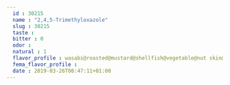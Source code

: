 ```yaml
---
  id : 30215
  name : "2,4,5-Trimethyloxazole"
  slug : 30215
  taste : 
  bitter : 0
  odor : 
  natural : 1
  flavor_profile : wasabi@roasted@mustard@shellfish@vegetable@nut skin@nutty
  fema_flavor_profile : 
  date : 2019-03-26T08:47:11+01:00
---
```



